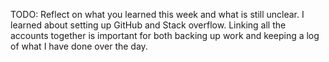 TODO: Reflect on what you learned this week and what is still unclear.
I learned about setting up GitHub and Stack overflow.
Linking all the accounts together is important for both backing up work and keeping a log of what I have done over the day.

